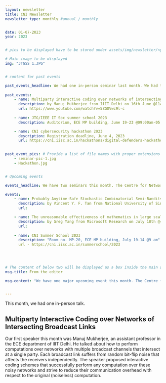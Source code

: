 ```yaml
---
layout: newsletter
title: CNI Newsletter
newsletter_type: monthly #annual / monthly


date: 01-07-2023 
year: 2023


# pics to be displayed have to be stored under assets/img/newsletter/<year>/<month>

# Main image to be displayed
img: "JTGSS 1.JPG"


# content for past events

past_events_headline: We had one in-person seminar last month. We had two major  events last month. The [14th annual JTG/IEEE Information Theory Society summer school] was conducted in the ECE department at IISc from June 19-23. Apart from this, we had the bi-annual Cisco-IISc day on June 27, where all CNI PhD scholars  presented their research work, along with two associated CNI faculty. Our CSR partner Cisco  also presented their research at this event.
    
past_events:
    - name: Multiparty interactive coding over networks of intersecting broadcast links
      description: by Manuj Mukherjee from IIIT Delhi on 16th June @11am
      url: https://www.youtube.com/watch?v=5ZGOVwc9l-c
      
    - name: JTG/IEEE IT Soc summer school 2023
      description: Auditorium, ECE MP building, June 19-23 @09:00am-05:00 pm

    - name: CNI cybersecurity hackathon 2023
      description: Registration deadline, June 4, 2023
      url: https://cni.iisc.ac.in/hackathons/digital-defenders-hackathon-2023
    

past_event_pics: # Provide a list of file names with proper extensions
    - seminar-pic-1.jpg
    - Hackathon.jpg


# Upcoming events

events_headline: We have two seminars this month. The Centre for Networked Intelligence (CNI) is organizing the third annual CNI summer school during July 10-14, 2023.

events:
    - name: Probably Anytime-Safe Stochastic Combinatorial Semi-Bandits 
      description: by Vincent Y. F. Tan from National University of Singapore on July 4th @ 3pm
      url: 

    - name: The unreasonable effectiveness of mathematics in large scale deep learning
      description: by Greg Yang from Microsoft Research on July 10th @4 pm
      url: 
      
    - name: CNI Summer School 2023
      description: "Room no. MP-20, ECE MP building, July 10-14 @9 am"
      url - https://cni.iisc.ac.in/summerschool/2023
      
    
    

# The content of below two will be displayed as a box inside the main area.
msg-title: From the editor

msg-content: "We have one major upcoming event this month. The Centre for Networked Intelligence (CNI) is organizing the third annual CNI summer school during July 10-14, 2023. This is 5 days in-person summer school, where we will study mathematical tools to solve dynamic resource allocation problems in communication networks. We have over 100 registered participants for this event."


---
```


<!-- Main article -->

This month, we had one in-person talk.  

## Multiparty Interactive Coding over Networks of Intersecting Broadcast Links
Our first speaker this month was Manuj Mukherjee, an assistant professor in the ECE department of IIIT Delhi. He talked about how to perform computations over networks with multiple broadcast channels that intersect at a single party. Each broadcast link suffers from random bit-flip noise that affects the receivers independently. The speaker proposed interactive coding schemes that successfully perform any computation over these noisy networks and strive to reduce their communication overhead with respect to the original (noiseless) computation. 



[CNI 2023]: https://cni.iisc.ac.in/summerschool/2023


